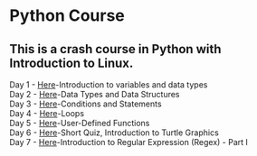# Python Course

## This is a crash course in Python with Introduction to Linux.

Day 1 - [Here](https://rameshbalan.github.io/Python-Course/Day1)-Introduction to variables and data types  
Day 2 - [Here](https://rameshbalan.github.io/Python-Course/Day2)-Data Types and Data Structures  
Day 3 - [Here](https://rameshbalan.github.io/Python-Course/Day3)-Conditions and Statements  
Day 4 - [Here](https://rameshbalan.github.io/Python-Course/Day4)-Loops  
Day 5 - [Here](https://rameshbalan.github.io/Python-Course/Day5)-User-Defined Functions  
Day 6 - [Here](https://rameshbalan.github.io/Python-Course/Day6)-Short Quiz, Introduction to Turtle Graphics  
Day 7 - [Here](https://rameshbalan.github.io/Python-Course/Day7)-Introduction to Regular Expression (Regex) - Part I 
